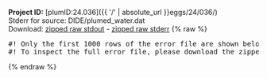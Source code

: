 **Project ID:** [plumID:24.036]({{ '/' | absolute_url }}eggs/24/036/)  
Stderr for source:  DIDE/plumed_water.dat   
Download: [zipped raw stdout](plumed_water.dat.plumed_master.stdout.txt.zip) - [zipped raw stderr](plumed_water.dat.plumed_master.stderr.txt.zip) 
{% raw %}
<pre>
#! Only the first 1000 rows of the error file are shown below
#! To inspect the full error file, please download the zipped raw stderr file above
</pre>
{% endraw %}
